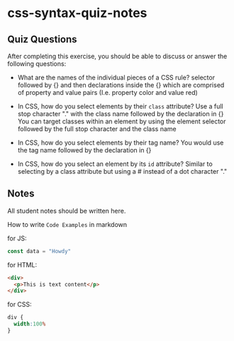 # css-syntax-quiz-notes

## Quiz Questions

After completing this exercise, you should be able to discuss or answer the following questions:

- What are the names of the individual pieces of a CSS rule?
selector followed by {} and then declarations inside the {} which are comprised of property and value pairs (I.e. property color and value red)

- In CSS, how do you select elements by their `class` attribute?
Use a full stop character "." with the class name followed by the declaration in {}
You can target classes within an element by using the element selector followed by the full stop character and the class name

- In CSS, how do you select elements by their tag name?
You would use the tag name followed by the declaration in {}

- In CSS, how do you select an element by its `id` attribute?
Similar to selecting by a class attribute but using a # instead of a dot character "."

## Notes

All student notes should be written here.


How to write `Code Examples` in markdown

for JS:
```javascript
const data = "Howdy"
```

for HTML:
```html
<div>
  <p>This is text content</p>
</div>
```

for CSS:
```css
div {
  width:100%
}
```
